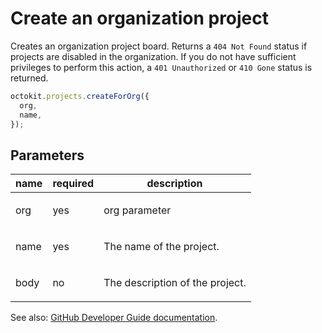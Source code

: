 # Create an organization project

Creates an organization project board. Returns a `404 Not Found` status if projects are disabled in the organization. If you do not have sufficient privileges to perform this action, a `401 Unauthorized` or `410 Gone` status is returned.

```js
octokit.projects.createForOrg({
  org,
  name,
});
```

## Parameters

<table>
  <thead>
    <tr>
      <th>name</th>
      <th>required</th>
      <th>description</th>
    </tr>
  </thead>
  <tbody>
    <tr><td>org</td><td>yes</td><td>

org parameter

</td></tr>
<tr><td>name</td><td>yes</td><td>

The name of the project.

</td></tr>
<tr><td>body</td><td>no</td><td>

The description of the project.

</td></tr>
  </tbody>
</table>

See also: [GitHub Developer Guide documentation](endpoint.documentationUrl).
